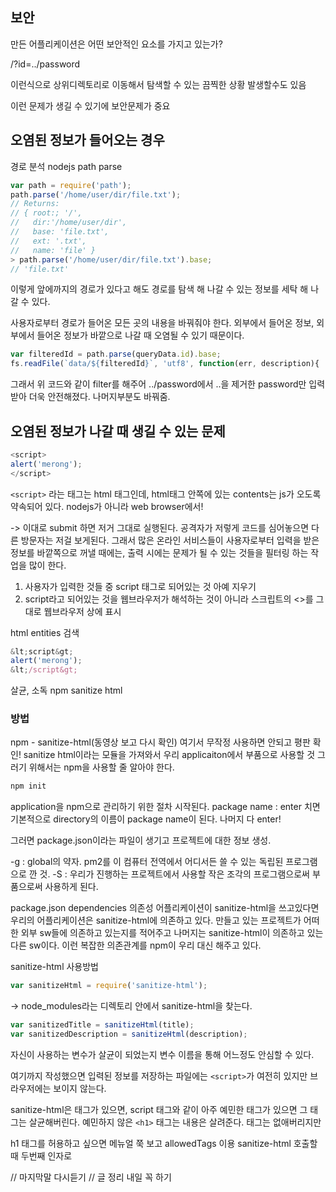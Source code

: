 ## 보안

만든 어플리케이션은 어떤 보안적인 요소를 가지고 있는가?

/?id=../password

이런식으로 상위디렉토리로 이동해서 탐색할 수 있는 끔찍한 상황 발생할수도 있음

이런 문제가 생길 수 있기에 보안문제가 중요


## 오염된 정보가 들어오는 경우

경로 분석
nodejs path parse

```js
var path = require('path');
path.parse('/home/user/dir/file.txt');
// Returns:
// { root:; '/',
//   dir:'/home/user/dir',
//   base: 'file.txt',
//   ext: '.txt',
//   name: 'file' }
> path.parse('/home/user/dir/file.txt').base;
// 'file.txt'
```
이렇게 앞에까지의 경로가 있다고 해도 경로를 탐색 해 나갈 수 있는 정보를 세탁 해 나갈 수 있다.

사용자로부터 경로가 들어온 모든 곳의 내용을 바꿔줘야 한다.
외부에서 들어온 정보, 외부에서 들어온 정보가 바깥으로 나갈 때 오염될 수 있기 때문이다.


```js
var filteredId = path.parse(queryData.id).base;
fs.readFile(`data/${filteredId}`, 'utf8', function(err, description){
```
그래서 위 코드와 같이 filter를 해주어 ../password에서 ..을 제거한 password만 입력받아 더욱 안전해졌다.
나머지부분도 바꿔줌.


## 오염된 정보가 나갈 때 생길 수 있는 문제

```js
<script>
alert('merong');
</script>
```
`<script>` 라는 태그는 html 태그인데, html태그 안쪽에 있는 contents는 js가 오도록 약속되어 있다. 
nodejs가 아니라 web browser에서!

-> 이대로 submit 하면 저거 그대로 실행된다.
공격자가 저렇게 코드를 심어놓으면 다른 방문자는 저걸 보게된다.
그래서 많은 온라인 서비스들이 사용자로부터 입력을 받은 정보를 바깥쪽으로 꺼낼 때에는, 출력 시에는 문제가 될 수 있는 것들을 필터링 하는 작업을 많이 한다.

1. 사용자가 입력한 것들 중 script 태그로 되어있는 것 아예 지우기
2. script라고 되어있는 것을 웹브라우저가 해석하는 것이 아니라 스크립트의 <>를 그대로 웹브라우저 상에 표시

html entities 검색

```js
&lt;script&gt;
alert('merong');
&lt;/script&gt;
```
살균, 소독
npm sanitize html

### 방법
npm - sanitize-html(동영상 보고 다시 확인) 여기서 무작정 사용하면 안되고 평판 확인!
sanitize html이라는 모듈을 가져와서 우리 applicaiton에서 부품으로 사용할 것
그러기 위해서는 npm을 사용할 줄 알아야 한다.

```js
npm init
``` 
application을 npm으로 관리하기 위한 절차 시작된다.
package name : enter 치면 기본적으로 directory의 이름이 package name이 된다.
나머지 다 enter!

그러면 package.json이라는 파일이 생기고 프로젝트에 대한 정보 생성.

-g : global의 약자. pm2를 이 컴퓨터 전역에서 어디서든 쓸 수 있는 독립된 프로그램으로 깐 것.
-S : 우리가 진행하는 프로젝트에서 사용할 작은 조각의 프로그램으로써 부품으로써 사용하게 된다.


package.json
dependencies
의존성
어플리케이션이 sanitize-html을 쓰고있다면 우리의 어플리케이션은 sanitize-html에 의존하고 있다.
만들고 있는 프로젝트가 어떠한 외부 sw들에 의존하고 있는지를 적어주고 나머지는 sanitize-html이 의존하고 있는 다른 sw이다.
이런 복잡한 의존관계를 npm이 우리 대신 해주고 있다.

sanitize-html 사용방법
```js
var sanitizeHtml = require('sanitize-html');
```
-> node_modules라는 디렉토리 안에서 sanitize-html을 찾는다.


```js
var sanitizedTitle = sanitizeHtml(title);
var sanitizedDescription = sanitizeHtml(description);
```
자신이 사용하는 변수가 살균이 되었는지 변수 이름을 통해 어느정도 안심할 수 있다.

여기까지 작성했으면 입력된 정보를 저장하는 파일에는 `<script>`가 여전히 있지만 브라우저에는 보이지 않는다.

sanitize-html은 태그가 있으면, script 태그와 같이 아주 예민한 태그가 있으면 그 태그는 살균해버린다.
예민하지 않은 `<h1>` 태그는 내용은 살려준다. 태그는 없애버리지만

h1 태그를 허용하고 싶으면 메뉴얼 쭉 보고 allowedTags 이용
sanitize-html 호출할 때 두번째 인자로


// 마지막말 다시듣기
// 글 정리 내일 꼭 하기
